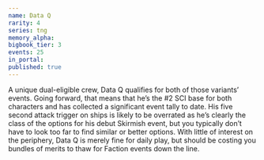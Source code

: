 ```yaml
---
name: Data Q
rarity: 4
series: tng
memory_alpha:
bigbook_tier: 3
events: 25
in_portal:
published: true
---
```


A unique dual-eligible crew, Data Q qualifies for both of those variants’ events. Going forward, that means that he’s the #2 SCI base for both characters and has collected a significant event tally to date. His five second attack trigger on ships is likely to be overrated as he’s clearly the class of the options for his debut Skirmish event, but you typically don’t have to look too far to find similar or better options. With little of interest on the periphery, Data Q is merely fine for daily play, but should be costing you bundles of merits to thaw for Faction events down the line.
